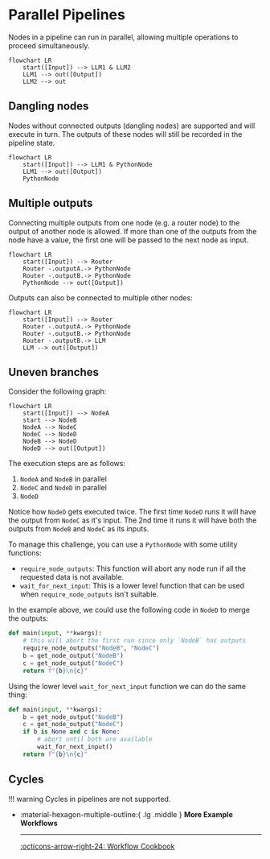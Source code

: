 # Parallel Pipelines
Nodes in a pipeline can run in parallel, allowing multiple operations to proceed simultaneously.

```mermaid
flowchart LR
    start([Input]) --> LLM1 & LLM2
    LLM1 --> out([Output])
    LLM2 --> out
```

## Dangling nodes
Nodes without connected outputs (dangling nodes) are supported and will execute in turn. The outputs of these nodes will still be recorded in the pipeline state.

```mermaid
flowchart LR
    start([Input]) --> LLM1 & PythonNode
    LLM1 --> out([Output])
    PythonNode
```

## Multiple outputs
Connecting multiple outputs from one node (e.g. a router node) to the output of another node is allowed. If more than one of the outputs from the node have a value, the first one will be passed to the next node as input.

```mermaid
flowchart LR
    start([Input]) --> Router
    Router -.outputA.-> PythonNode
    Router -.outputB.-> PythonNode
    PythonNode --> out([Output])
```

Outputs can also be connected to multiple other nodes:

```mermaid
flowchart LR
    start([Input]) --> Router
    Router -.outputA.-> PythonNode
    Router -.outputB.-> PythonNode
    Router -.outputB.-> LLM
    LLM --> out([Output])
```

## Uneven branches

Consider the following graph:

```mermaid
flowchart LR
    start([Input]) --> NodeA
    start --> NodeB
    NodeA --> NodeC
    NodeC --> NodeD
    NodeB --> NodeD
    NodeD --> out([Output])
```

The execution steps are as follows:

1. `NodeA` and `NodeB` in parallel
2. `NodeC` and `NodeD` in parallel
3. `NodeD`

Notice how `NodeD` gets executed twice. The first time `NodeD` runs it will have the output from `NodeC` as it's input. The 2nd time it runs it will have both the outputs from `NodeB` and `NodeC` as its inputs.

To manage this challenge, you can use a `PythonNode` with some utility functions:

* `require_node_outputs`: This function will abort any node run if all the requested data is not available.
* `wait_for_next_input`: This is a lower level function that can be used when `require_node_outputs` isn't suitable.

In the example above, we could use the following code in `NodeD` to merge the outputs:

```python
def main(input, **kwargs):
    # this will abort the first run since only `NodeB` has outputs
    require_node_outputs("NodeB", "NodeC")
    b = get_node_output("NodeB")
    c = get_node_output("NodeC")
    return f"{b}\n{c}"
```

Using the lower level `wait_for_next_input` function we can do the same thing:

```python
def main(input, **kwargs):
    b = get_node_output("NodeB")
    c = get_node_output("NodeC")
    if b is None and c is None:
        # abort until both are available
        wait_for_next_input()
    return f"{b}\n{c}"
```

## Cycles

!!! warning
    Cycles in pipelines are not supported.


<div class="grid cards" markdown>

-   :material-hexagon-multiple-outline:{ .lg .middle } __More Example Workflows__

    ---

    [:octicons-arrow-right-24: Workflow Cookbook](../../how-to/workflow_cookbook.md)

</div>
